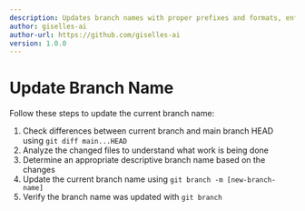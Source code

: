 ```yaml
---
description: Updates branch names with proper prefixes and formats, enforcing naming conventions, supporting semantic prefixes, and managing remote branch updates.
author: giselles-ai
author-url: https://github.com/giselles-ai
version: 1.0.0
---
```


# Update Branch Name

Follow these steps to update the current branch name:

1. Check differences between current branch and main branch HEAD using `git diff main...HEAD`
2. Analyze the changed files to understand what work is being done
3. Determine an appropriate descriptive branch name based on the changes
4. Update the current branch name using `git branch -m [new-branch-name]`
5. Verify the branch name was updated with `git branch`